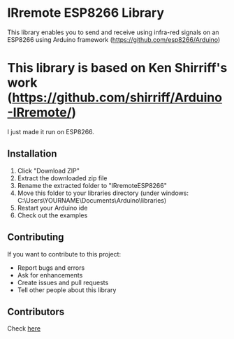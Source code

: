 # IRremote ESP8266 Library
This library enables you to send and receive using infra-red signals on an ESP8266 using Arduino framework (https://github.com/esp8266/Arduino)

# This library is based on Ken Shirriff's work (https://github.com/shirriff/Arduino-IRremote/)
I just made it run on ESP8266.

## Installation
1. Click "Download ZIP" 
2. Extract the downloaded zip file 
3. Rename the extracted folder to "IRremoteESP8266"
4. Move this folder to your libraries directory (under windows: C:\Users\YOURNAME\Documents\Arduino\libraries\)
5. Restart your Arduino ide
6. Check out the examples

## Contributing
If you want to contribute to this project:
- Report bugs and errors
- Ask for enhancements
- Create issues and pull requests
- Tell other people about this library

## Contributors
Check [here](Contributors.md)
